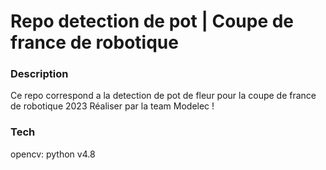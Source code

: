 # Repo detection de pot | Coupe de france de robotique

### Description
Ce repo correspond a la detection de pot de fleur pour la coupe de france de robotique 2023
Réaliser par la team Modelec !

### Tech
opencv: python v4.8
